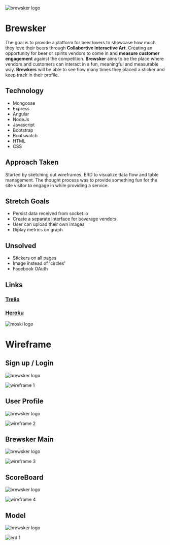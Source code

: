 ![brewsker logo](https://github.com/timseo/ga_p4/blob/master/wireframe_erd/brewskerlogo.png?raw=true)

# Brewsker


The goal is to provide a platform for beer lovers to showcase how much they love their beers through **Collabortive Interactive Art**.  Creating an opportunity for beer or spirits vendors to come in and **measure customer engagement** against the competition.  **Brewsker** aims to be the place where vendors and customers can interact in a fun, meaningful and measurable way.  **Brewkers** will be able to see how many times they placed a sticker and keep track in their profile.



## Technology


* Mongoose
* Express
* Angular
* NodeJs
* Javascript
* Bootstrap
* Bootswatch
* HTML
* CSS

## Approach Taken
Started by sketching out wireframes.  ERD to visualize data flow and table management. The thought process was to provide something fun for the site visitor to engage in while providing a service.


## Stretch Goals
* Persist data received from socket.io
* Create a separate interface for beverage vendors
* User can upload their own images
* Diplay metrics on graph

## Unsolved
* Stickers on all pages
* Image instead of 'circles'
* Facebook OAuth



## Links


### [Trello](https://trello.com/b/L3ycktGF/p4 "trello")

### [Heroku](https://brewsker.herokuapp.com "heroku")

![moski logo](https://github.com/timseo/GA_project1/blob/master/images/moski-greyscale-logo.png?raw=true=10x10)

# Wireframe


## Sign up / Login

![brewsker logo](https://github.com/timseo/ga_p4/blob/master/wireframe_erd/brewskerlogo.png?raw=true)

![wireframe 1](https://github.com/timseo/ga_p4/blob/master/wireframe_erd/Photo%20Apr%2006,%206%2044%2036%20PM.jpg?raw=true)

## User Profile

![brewsker logo](https://github.com/timseo/ga_p4/blob/master/wireframe_erd/brewskerlogo.png?raw=true)

![wireframe 2](https://github.com/timseo/ga_p4/blob/master/wireframe_erd/Photo%20Apr%2006,%206%2047%2056%20PM.jpg?raw=true)


## Brewsker Main

![brewsker logo](https://github.com/timseo/ga_p4/blob/master/wireframe_erd/brewskerlogo.png?raw=true)

![wireframe 3](https://github.com/timseo/ga_p4/blob/master/wireframe_erd/Photo%20Apr%2006,%206%2051%2047%20PM.jpg?raw=true)


## ScoreBoard

![brewsker logo](https://github.com/timseo/ga_p4/blob/master/wireframe_erd/brewskerlogo.png?raw=true)

![wireframe 4](https://github.com/timseo/ga_p4/blob/master/wireframe_erd/Photo%20Apr%2006,%206%2054%2052%20PM.jpg?raw=true)


## Model

![brewsker logo](https://github.com/timseo/ga_p4/blob/master/wireframe_erd/brewskerlogo.png?raw=true)

![erd 1](https://github.com/timseo/ga_p4/blob/master/wireframe_erd/Photo%20Apr%2006,%207%2005%2025%20PM.jpg?raw=true)
